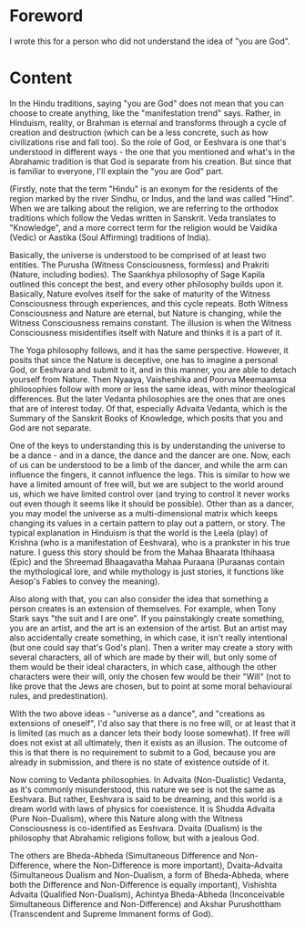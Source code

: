 # Foreword
I wrote this for a person who did not understand the idea of "you are God".

# Content
In the Hindu traditions, saying "you are God" does not mean that you can choose to create anything, like the "manifestation trend" says. Rather, in Hinduism, reality, or Brahman is eternal and transforms through a cycle of creation and destruction (which can be a less concrete, such as how civilizations rise and fall too). So the role of God, or Eeshvara is one that's understood in different ways - the one that you mentioned and what's in the Abrahamic tradition is that God is separate from his creation. But since that is familiar to everyone, I'll explain the "you are God" part.

(Firstly, note that the term "Hindu" is an exonym for the residents of the region marked by the river Sindhu, or Indus, and the land was called "Hind". When we are talking about the religion, we are referring to the orthodox traditions which follow the Vedas written in Sanskrit. Veda translates to "Knowledge", and a more correct term for the religion would be Vaidika (Vedic) or Aastika (Soul Affirming) traditions of India).

Basically, the universe is understood to be comprised of at least two entities. The Purusha (Witness Consciousness, formless) and Prakriti (Nature, including bodies). The Saankhya philosophy of Sage Kapila outlined this concept the best, and every other philosophy builds upon it. Basically, Nature evolves itself for the sake of maturity of the Witness Consciousness through experiences, and this cycle repeats. Both Witness Consciousness and Nature are eternal, but Nature is changing, while the Witness Consciousness remains constant. The illusion is when the Witness Consciousness misidentifies itself with Nature and thinks it is a part of it.

The Yoga philosophy follows, and it has the same perspective. However, it posits that since the Nature is deceptive, one has to imagine a personal God, or Eeshvara and submit to it, and in this manner, you are able to detach yourself from Nature. Then Nyaaya, Vaisheshika and Poorva Meemaamsa philosophies follow with more or less the same ideas, with minor theological differences. But the later Vedanta philosophies are the ones that are ones that are of interest today. Of that, especially Advaita Vedanta, which is the Summary of the Sanskrit Books of Knowledge, which posits that you and God are not separate.

One of the keys to understanding this is by understanding the universe to be a dance - and in a dance, the dance and the dancer are one. Now, each of us can be understood to be a limb of the dancer, and while the arm can influence the fingers, it cannot influence the legs. This is similar to how we have a limited amount of free will, but we are subject to the world around us, which we have limited control over (and trying to control it never works out even though it seems like it should be possible). Other than as a dancer, you may model the universe as a multi-dimensional matrix which keeps changing its values in a certain pattern to play out a pattern, or story. The typical explanation in Hinduism is that the world is the Leela (play) of Krishna (who is a manifestation of Eeshvara), who is a prankster in his true nature. I guess this story should be from the Mahaa Bhaarata Ithihaasa (Epic) and the Shreemad Bhaagavatha Mahaa Puraana (Puraanas contain the mythological lore, and while mythology is just stories, it functions like Aesop's Fables to convey the meaning).

Also along with that, you can also consider the idea that something a person creates is an extension of themselves. For example, when Tony Stark says "the suit and I are one". If you painstakingly create something, you are an artist, and the art is an extension of the artist. But an artist may also accidentally create something, in which case, it isn't really intentional (but one could say that's God's plan). Then a writer may create a story with several characters, all of which are made by their will, but only some of them would be their ideal characters, in which case, although the other characters were their will, only the chosen few would be their "Will" (not to like prove that the Jews are chosen, but to point at some moral behavioural rules, and predestination).

With the two above ideas - "universe as a dance", and "creations as extensions of oneself", I'd also say that there is no free will, or at least that it is limited (as much as a dancer lets their body loose somewhat). If free will does not exist at all ultimately, then it exists as an illusion. The outcome of this is that there is no requirement to submit to a God, because you are already in submission, and there is no state of existence outside of it.

Now coming to Vedanta philosophies. In Advaita (Non-Dualistic) Vedanta, as it's commonly misunderstood, this nature we see is not the same as Eeshvara. But rather, Eeshvara is said to be dreaming, and this world is a dream world with laws of physics for coexistence. It is Shudda Advaita (Pure Non-Dualism), where this Nature along with the Witness Consciousness is co-identified as Eeshvara. Dvaita (Dualism) is the philosophy that Abrahamic religions follow, but with a jealous God. 

The others are Bheda-Abheda (Simultaneous Difference and Non-Difference, where the Non-Difference is more important), Dvaita-Advaita (Simultaneous Dualism and Non-Dualism, a form of Bheda-Abheda, where both the Difference and Non-Difference is equally important), Vishishta Advaita (Qualified Non-Dualism), Achintya Bheda-Abheda (Inconceivable Simultaneous Difference and Non-Difference) and Akshar Purushottham (Transcendent and Supreme Immanent forms of God).